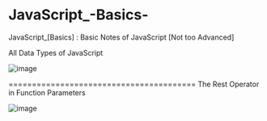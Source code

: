 # JavaScript_-Basics-
JavaScript_[Basics] : Basic Notes of JavaScript [Not too Advanced]


All Data Types of JavaScript

![image](https://user-images.githubusercontent.com/84225690/197570086-c24239cb-59e8-48e2-b940-1e7cb7c9c4f6.png)


========================================
The Rest Operator in Function Parameters

![image](https://user-images.githubusercontent.com/84225690/197603121-c1757c62-9926-4d0a-9bd9-d03faaca1e65.png)
